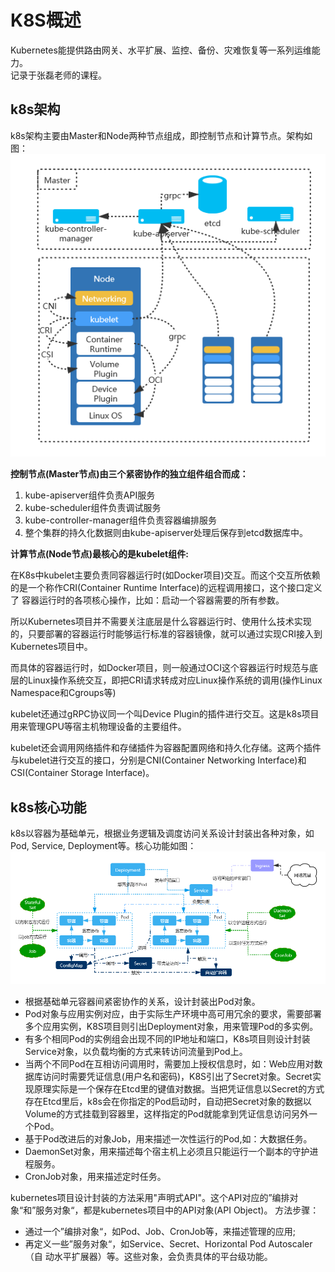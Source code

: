 # K8S概述

Kubernetes能提供路由网关、水平扩展、监控、备份、灾难恢复等一系列运维能力。  
记录于张磊老师的课程。  

## k8s架构

k8s架构主要由Master和Node两种节点组成，即控制节点和计算节点。架构如图：
![k8s架构图](/imgs/k8s/k8s-architecture.png)

**控制节点(Master节点)由三个紧密协作的独立组件组合而成：**

1. kube-apiserver组件负责API服务
2. kube-scheduler组件负责调试服务
3. kube-controller-manager组件负责容器编排服务
4. 整个集群的持久化数据则由kube-apiserver处理后保存到etcd数据库中。

**计算节点(Node节点)最核心的是kubelet组件:**

在K8s中kubelet主要负责同容器运行时(如Docker项目)交互。而这个交互所依赖的是一个称作CRI(Container Runtime Interface)的远程调用接口，这个接口定义了 容器运行时的各项核心操作，比如：启动一个容器需要的所有参数。

所以Kubernetes项目并不需要关注底层是什么容器运行时、使用什么技术实现的，只要部署的容器运行时能够运行标准的容器镜像，就可以通过实现CRI接入到Kubernetes项目中。

而具体的容器运行时，如Docker项目，则一般通过OCI这个容器运行时规范与底层的Linux操作系统交互，即把CRI请求转成对应Linux操作系统的调用(操作Linux Namespace和Cgroups等)

kubelet还通过gRPC协议同一个叫Device Plugin的插件进行交互。这是k8s项目用来管理GPU等宿主机物理设备的主要组件。

kubelet还会调用网络插件和存储插件为容器配置网络和持久化存储。这两个插件与kubelet进行交互的接口，分别是CNI(Container Networking Interface)和CSI(Container Storage Interface)。

## k8s核心功能

k8s以容器为基础单元，根据业务逻辑及调度访问关系设计封装出各种对象，如Pod, Service, Deployment等。核心功能如图：
![k8s核心功能图](/imgs/k8s/k8s核心功能图.png)

* 根据基础单元容器间紧密协作的关系，设计封装出Pod对象。
* Pod对象与应用实例对应，由于实际生产环境中高可用冗余的要求，需要部署多个应用实例，K8S项目则引出Deployment对象，用来管理Pod的多实例。
* 有多个相同Pod的实例组会出现不同的IP地址和端口，K8s项目则设计封装Service对象，以负载均衡的方式来转访问流量到Pod上。
* 当两个不同Pod在互相访问调用时，需要加上授权信息时，如：Web应用对数据库访问时需要凭证信息(用户名和密码)，K8S引出了Secret对象。Secret实现原理实际是一个保存在Etcd里的键值对数据。当把凭证信息以Secret的方式存在Etcd里后，k8s会在你指定的Pod启动时，自动把Secret对象的数据以Volume的方式挂载到容器里，这样指定的Pod就能拿到凭证信息访问另外一个Pod。
* 基于Pod改进后的对象Job，用来描述一次性运行的Pod,如：大数据任务。
* DaemonSet对象，用来描述每个宿主机上必须且只能运行一个副本的守护进程服务。
* CronJob对象，用来描述定时任务。

kubernetes项目设计封装的方法采用"声明式API"。这个API对应的”编排对象“和”服务对象“，都是kubernetes项目中的API对象(API Object)。
方法步骤：

* 通过一个”编排对象“，如Pod、Job、CronJob等，来描述管理的应用;
* 再定义一些”服务对象“，如Service、Secret、Horizontal Pod Autoscaler（自 动水平扩展器）等。这些对象，会负责具体的平台级功能。
